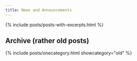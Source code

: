 ```yaml
---
title: News and Announcements
---
```


{% include posts/posts-with-excerpts.html %}

## Archive (rather old posts)

{% include posts/onecategory.html showcategory="old" %}
